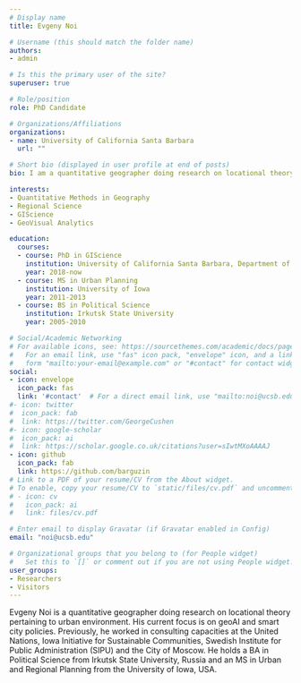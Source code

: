 ```yaml
---
# Display name
title: Evgeny Noi

# Username (this should match the folder name)
authors:
- admin

# Is this the primary user of the site?
superuser: true

# Role/position
role: PhD Candidate

# Organizations/Affiliations
organizations:
- name: University of California Santa Barbara
  url: ""

# Short bio (displayed in user profile at end of posts)
bio: I am a quantitative geographer doing research on locational theory pertaining to urban environment. My current focus is on geoAI and smart city policies. Previously, I worked in consulting capacities at the United Nations, Iowa Initiative for Sustainable Communities, Swedish Institute for Public Administration (SIPU) and the  City of Moscow. I hold a BA in Political Science from Irkutsk State University, Russia and an MS in Urban and Regional Planning from the University of Iowa, USA. 

interests:
- Quantitative Methods in Geography
- Regional Science
- GIScience
- GeoVisual Analytics

education:
  courses:
  - course: PhD in GIScience
    institution: University of California Santa Barbara, Department of Geography
    year: 2018-now
  - course: MS in Urban Planning
    institution: University of Iowa
    year: 2011-2013
  - course: BS in Political Science 
    institution: Irkutsk State University
    year: 2005-2010

# Social/Academic Networking
# For available icons, see: https://sourcethemes.com/academic/docs/page-builder/#icons
#   For an email link, use "fas" icon pack, "envelope" icon, and a link in the
#   form "mailto:your-email@example.com" or "#contact" for contact widget.
social:
- icon: envelope
  icon_pack: fas
  link: '#contact'  # For a direct email link, use "mailto:noi@ucsb.edu".
#- icon: twitter
#  icon_pack: fab
#  link: https://twitter.com/GeorgeCushen
#- icon: google-scholar
#  icon_pack: ai
#  link: https://scholar.google.co.uk/citations?user=sIwtMXoAAAAJ
- icon: github
  icon_pack: fab
  link: https://github.com/barguzin
# Link to a PDF of your resume/CV from the About widget.
# To enable, copy your resume/CV to `static/files/cv.pdf` and uncomment the lines below.
# - icon: cv
#   icon_pack: ai
#   link: files/cv.pdf

# Enter email to display Gravatar (if Gravatar enabled in Config)
email: "noi@ucsb.edu"

# Organizational groups that you belong to (for People widget)
#   Set this to `[]` or comment out if you are not using People widget.
user_groups:
- Researchers
- Visitors
---
```


Evgeny Noi is a quantitative geographer doing research on locational theory pertaining to urban environment. His current focus is on geoAI and smart city policies. Previously, he worked in consulting capacities at the United Nations, Iowa Initiative for Sustainable Communities, Swedish Institute for Public Administration (SIPU) and the  City of Moscow. He holds a BA in Political Science from Irkutsk State University, Russia and an MS in Urban and Regional Planning from the University of Iowa, USA. 
